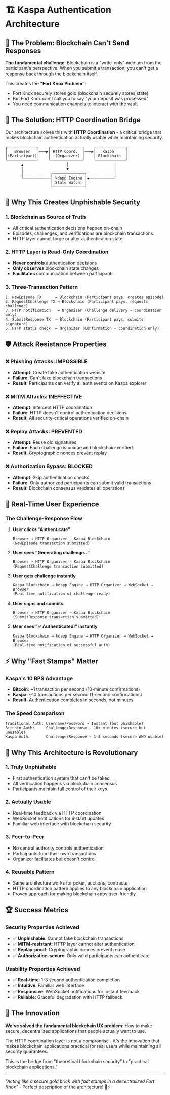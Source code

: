 # 🏗️ Kaspa Authentication Architecture

## 🎯 The Problem: Blockchain Can't Send Responses

**The fundamental challenge**: Blockchain is a "write-only" medium from the participant's perspective. When you submit a transaction, you can't get a response back through the blockchain itself.

This creates the **"Fort Knox Problem"**:
- Fort Knox securely stores gold (blockchain securely stores state)
- But Fort Knox can't call you to say "your deposit was processed"
- You need communication channels to interact with the vault

## 🌉 The Solution: HTTP Coordination Bridge

Our architecture solves this with **HTTP Coordination** - a critical bridge that makes blockchain authentication actually usable while maintaining security.

```
┌─────────────┐    ┌──────────────┐    ┌─────────────┐
│   Browser   │───▶│ HTTP Coord.  │───▶│   Kaspa     │
│(Participant)│    │  (Organizer) │    │ Blockchain  │
└─────────────┘    └──────────────┘    └─────────────┘
       ▲                   │                    │
       │                   ▼                    │
       │            ┌──────────────┐            │
       └────────────│ kdapp Engine │◀───────────┘
                    │(State Watch) │
                    └──────────────┘
```

## 🔐 Why This Creates Unphishable Security

### 1. **Blockchain as Source of Truth**
- All critical authentication decisions happen on-chain
- Episodes, challenges, and verifications are blockchain transactions
- HTTP layer cannot forge or alter authentication state

### 2. **HTTP Layer is Read-Only Coordination**
- **Never controls** authentication decisions
- **Only observes** blockchain state changes
- **Facilitates** communication between participants

### 3. **Three-Transaction Pattern**
```
1. NewEpisode TX      → Blockchain (Participant pays, creates episode)
2. RequestChallenge TX → Blockchain (Participant pays, requests challenge)  
3. HTTP notification   ← Organizer (Challenge delivery - coordination only)
4. SubmitResponse TX  → Blockchain (Participant pays, submits signature)
5. HTTP status check  ← Organizer (Confirmation - coordination only)
```

## 🛡️ Attack Resistance Properties

### ❌ **Phishing Attacks: IMPOSSIBLE**
- **Attempt**: Create fake authentication website
- **Failure**: Can't fake blockchain transactions
- **Result**: Participants can verify all auth events on Kaspa explorer

### ❌ **MITM Attacks: INEFFECTIVE**  
- **Attempt**: Intercept HTTP coordination
- **Failure**: HTTP doesn't control authentication decisions
- **Result**: All security-critical operations verified on-chain

### ❌ **Replay Attacks: PREVENTED**
- **Attempt**: Reuse old signatures
- **Failure**: Each challenge is unique and blockchain-verified
- **Result**: Cryptographic nonces prevent replay

### ❌ **Authorization Bypass: BLOCKED**
- **Attempt**: Skip authentication checks
- **Failure**: Only authorized participants can submit valid transactions
- **Result**: Blockchain consensus validates all operations

## 🚀 Real-Time User Experience

### **The Challenge-Response Flow**

1. **User clicks "Authenticate"**
   ```
   Browser → HTTP Organizer → Kaspa Blockchain
   (NewEpisode transaction submitted)
   ```

2. **User sees "Generating challenge..."**
   ```
   Browser → HTTP Organizer → Kaspa Blockchain
   (RequestChallenge transaction submitted)
   ```

3. **User gets challenge instantly**
   ```
   Kaspa Blockchain → kdapp Engine → HTTP Organizer → WebSocket → Browser
   (Real-time notification of challenge ready)
   ```

4. **User signs and submits**
   ```
   Browser → HTTP Organizer → Kaspa Blockchain
   (SubmitResponse transaction submitted)
   ```

5. **User sees "✅ Authenticated!" instantly**
   ```
   Kaspa Blockchain → kdapp Engine → HTTP Organizer → WebSocket → Browser
   (Real-time notification of successful auth)
   ```

## ⚡ Why "Fast Stamps" Matter

### **Kaspa's 10 BPS Advantage**
- **Bitcoin**: ~1 transaction per second (10-minute confirmations)
- **Kaspa**: ~10 transactions per second (1-second confirmations)
- **Result**: Authentication completes in seconds, not minutes

### **The Speed Comparison**
```
Traditional Auth: Username/Password → Instant (but phishable)
Bitcoin Auth:     Challenge/Response → 10+ minutes (secure but unusable)
Kaspa Auth:       Challenge/Response → 1-3 seconds (secure AND usable)
```

## 🎯 Why This Architecture is Revolutionary

### 1. **Truly Unphishable**
- First authentication system that can't be faked
- All verification happens via blockchain consensus
- Participants maintain full control of their keys

### 2. **Actually Usable**
- Real-time feedback via HTTP coordination
- WebSocket notifications for instant updates
- Familiar web interface with blockchain security

### 3. **Peer-to-Peer**
- No central authority controls authentication
- Participants fund their own transactions
- Organizer facilitates but doesn't control

### 4. **Reusable Pattern**
- Same architecture works for poker, auctions, contracts
- HTTP coordination pattern applies to any blockchain application
- Proven approach for making blockchain apps user-friendly

## 🏆 Success Metrics

### **Security Properties Achieved**
- ✅ **Unphishable**: Cannot fake blockchain transactions
- ✅ **MITM-resistant**: HTTP layer cannot alter authentication
- ✅ **Replay-proof**: Cryptographic nonces prevent reuse
- ✅ **Authorization-secure**: Only valid participants can authenticate

### **Usability Properties Achieved**
- ✅ **Real-time**: 1-3 second authentication completion
- ✅ **Intuitive**: Familiar web interface
- ✅ **Responsive**: WebSocket notifications for instant feedback
- ✅ **Reliable**: Graceful degradation with HTTP fallback

## 🎪 The Innovation

**We've solved the fundamental blockchain UX problem**: How to make secure, decentralized applications that people actually want to use.

The HTTP coordination layer is not a compromise - it's the innovation that makes blockchain applications practical for real users while maintaining all security guarantees.

This is the bridge from "theoretical blockchain security" to "practical blockchain applications."

---

*"Acting like a secure gold brick with fast stamps in a decentralized Fort Knox"* - Perfect description of the architecture! 🏦⚡